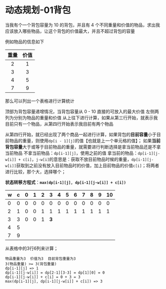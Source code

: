 # 动态规划-01背包

当我有个一个背包容量为 10 的背包，并且有 4 个不同重量和价值的物品，求出我应该放入哪些物品，让这个背包的价值最大，并且不超过背包的容量

例如物品的信息如下

| 重量 | 价值 |
| :--: | :--: |
|  2   |  1   |
|  3   |  3   |
|  4   |  5   |
|  7   |  9   |

那么可以列出一个表格进行计算统计

顶部为背包容量递增情况，当背包容量从 0 - 10 直接的可放入的最大价值
左侧两列为分别为物品的重量和价值
从上往下进行计算，如果从第三行开始，就表示我目前只有一个物品，从第四行开始表示我目前有两个物品

从第四行开始，就已经出现了两个商品一起进行计算，如果背包的**目前容量**小于目前物品的重量，则使用`dp[i - 1][j]`的值【也就是上一个单元格的值】；
如果**当前背包容量**大于或等于目前物品的重量，就需要进行判断选择是拿当前物品还是不拿当前物品
不拿当前物品：`dp[i-1][j]`，使用之前的值
拿当前的物品：`dp[i-1][j-w[i]] + c[i]`，`j-w[i]`的意思是：获取不放目前物品时候的重量，`dp[i-1][j-w[i]]`获取到之前没有放入目前物品时的价值，加上目前物品的价值`c[i]`；将两者进行比较，那个大，选择哪个；

**状态转移方程式**：**`max(dp[i-1][j], dp[i-1][j-w[i]] + c[i])`**

| w    | c    | 0    | 1    | 2    | 3     | 4    | 5    | 6    | 7    | 8    | 9    | 10   |
| ---- | ---- | ---- | ---- | ---- | ----- | ---- | ---- | ---- | ---- | ---- | ---- | ---- |
| 0    | 0    | 0    | 0    | 0    | 0     | 0    | 0    | 0    | 0    | 0    | 0    | 0    |
| 2    | 1    | 0    | 0    | 1    | 1     | 1    | 1    | 1    | 1    | 1    | 1    | 1    |
| 3    | 3    | 0    | 0    | 1    | **3** |      |      |      |      |      |      |      |
| 4    | 5    |      |      |      |       |      |      |      |      |      |      |      |
| 7    | 9    |      |      |      |       |      |      |      |      |      |      |      |

从表格中的3行6列来计算；

```
物品重量为3  价值为3  目前背包重量为3
3(物品重量) >= 3(背包重量)
dp[i-1][j] => 1
dp[i-1][j-w[i]] = dp[2-1][3-3] = dp[1][0] = 0
dp[i-1][j-w[i]] + c[i] = 0 + 3 = 3
max(dp[i-1][j], dp[i-1][j-w[i]] + c[i]) => 3
```

